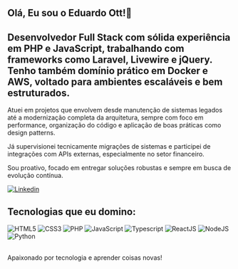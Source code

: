 ## Olá, Eu sou o Eduardo Ott!👻

## Desenvolvedor Full Stack com sólida experiência em PHP e JavaScript, trabalhando com frameworks como Laravel, Livewire e jQuery. Tenho também domínio prático em Docker e AWS, voltado para ambientes escaláveis e bem estruturados.

Atuei em projetos que envolvem desde manutenção de sistemas legados até a modernização completa da arquitetura, sempre com foco em performance, organização do código e aplicação de boas práticas como design patterns.

Já supervisionei tecnicamente migrações de sistemas e participei de integrações com APIs externas, especialmente no setor financeiro.

Sou proativo, focado em entregar soluções robustas e sempre em busca de evolução contínua.

[![Linkedin](https://img.shields.io/badge/LinkedIn-0077B5?style=for-the-badge&logo=linkedin&logoColor=white)](https://www.linkedin.com/in/eduardo-ott/)

## Tecnologias que eu domino:

<div>
    <img src="https://img.shields.io/badge/HTML5-E34F26?style=for-the-badge&logo=html5&logoColor=white" alt="HTML5">
    <img src="https://img.shields.io/badge/CSS3-1572B6?style=for-the-badge&logo=css3&logoColor=white" alt="CSS3">
    <img src="https://img.shields.io/badge/PHP-777BB4?style=for-the-badge&logo=php&logoColor=white" alt="PHP">
    <img src="https://img.shields.io/badge/JavaScript-323330?style=for-the-badge&logo=javascript&logoColor=F7DF1E" alt="JavaScript">
    <img src="https://img.shields.io/badge/TypeScript-007ACC?style=for-the-badge&logo=typescript&logoColor=white" alt="Typescript">
    <img src="https://img.shields.io/badge/React-20232A?style=for-the-badge&logo=react&logoColor=61DAFB" alt="ReactJS">
    <img src="https://img.shields.io/badge/Node.js-43853D?style=for-the-badge&logo=node.js&logoColor=white" alt="NodeJS">
    <img src="https://img.shields.io/badge/Python-14354C?style=for-the-badge&logo=python&logoColor=white" alt="Python">
   
</div> <br/>

Apaixonado por tecnologia e aprender coisas novas!
